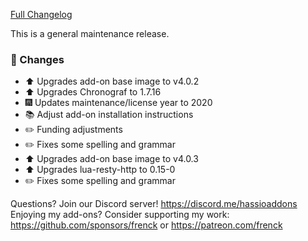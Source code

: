 [Full Changelog][changelog]

This is a general maintenance release.

### 🔨 Changes

- :arrow_up: Upgrades add-on base image to v4.0.2
- :arrow_up: Upgrades Chronograf to 1.7.16
- :fireworks: Updates maintenance/license year to 2020
- :books: Adjust add-on installation instructions
- :pencil2: Funding adjustments
- :pencil2: Fixes some spelling and grammar
- :arrow_up: Upgrades add-on base image to v4.0.3
- :arrow_up: Upgrades lua-resty-http to 0.15-0
- :pencil2: Fixes some spelling and grammar

[changelog]: https://github.com/hassio-addons/addon-influxdb/compare/v3.4.1...v3.5.0

Questions? Join our Discord server! https://discord.me/hassioaddons
Enjoying my add-ons? Consider supporting my work:
https://github.com/sponsors/frenck or https://patreon.com/frenck